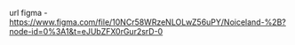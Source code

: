 url figma - https://www.figma.com/file/10NCr58WRzeNLOLwZ56uPY/Noiceland-%2B?node-id=0%3A1&t=eJUbZFX0rGur2srD-0